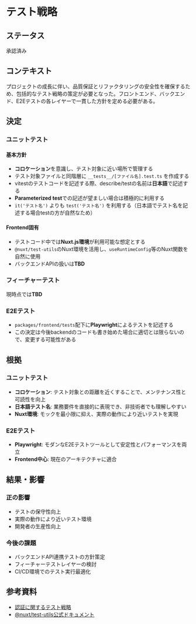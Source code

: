 # テスト戦略

## ステータス

承認済み

## コンテキスト

プロジェクトの成長に伴い、品質保証とリファクタリングの安全性を確保するため、包括的なテスト戦略の策定が必要となった。フロントエンド、バックエンド、E2Eテストの各レイヤーで一貫した方針を定める必要がある。

## 決定

### ユニットテスト

#### 基本方針

- **コロケーション**を意識し、テスト対象に近い場所で管理する
- テスト対象ファイルと同階層に `__tests__/[ファイル名].test.ts` を作成する
- vitestのテストコードを記述する際、describe/testの名前は**日本語**で記述する
- **Parameterized test**での記述が望ましい場合は積極的に利用する
- `it('テスト名')` よりも `test('テスト名')` を利用する（日本語でテスト名を記述する場合testの方が自然なため）

#### Frontend固有

- テストコード中では**Nuxt.js環境**が利用可能な想定とする
- `@nuxt/test-utils`のNuxt環境を活用し、`useRuntimeConfig`等のNuxt関数を自然に使用
- バックエンドAPIの扱いは**TBD**

### フィーチャーテスト

現時点では**TBD**

### E2Eテスト

- `packages/frontend/tests`配下に**Playwright**によるテストを記述する
- この決定は今後backendのコードも書き始めた場合に適切とは限らないので、変更する可能性がある

## 根拠

### ユニットテスト

- **コロケーション**: テスト対象との距離を近くすることで、メンテナンス性と可読性を向上
- **日本語テスト名**: 業務要件を直接的に表現でき、非技術者でも理解しやすい
- **Nuxt環境**: モックを最小限に抑え、実際の動作により近いテストを実現

### E2Eテスト

- **Playwright**: モダンなE2Eテストツールとして安定性とパフォーマンスを両立
- **Frontend中心**: 現在のアーキテクチャに適合

## 結果・影響

### 正の影響

- テストの保守性向上
- 実際の動作により近いテスト環境
- 開発者の生産性向上

### 今後の課題

- バックエンドAPI連携テストの方針策定
- フィーチャーテストレイヤーの検討
- CI/CD環境でのテスト実行最適化

## 参考資料

- [認証に関するテスト戦略](docs/adr/ADR001-auth.md#testing-strategy)
- [@nuxt/test-utils公式ドキュメント](https://nuxt.com/docs/getting-started/testing)

